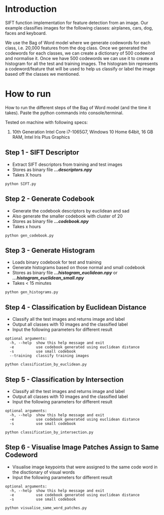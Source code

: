# Introduction

SIFT function implementation for feature detection from an image. Our example classifies images for the following classes: airplanes, cars, dog, faces and keyboard.

We use the Bag of Word model where we generate codewords for each class, i.e. 20,000 features from the dog class. Once we generated the codewords for each classes, we can create a dictionary of 500 codeword and normalise it. Once we have 500 codewords we can use it to create a histogram for all the test and training images. The histogram bin represents a codeword/feature that will be used to help us classify or label the image based off the classes we mentioned.

# How to run

How to run the different steps of the Bag of Word model (and the time it takes). Paste the python commands into console/terminal.

Tested on machine with following specs:
1. 10th Generation Intel Core i7-1065G7, Windows 10 Home 64bit, 16 GB RAM, Intel Iris Plus Graphics

## Step 1 - SIFT Descriptor

* Extract SIFT descriptors from training and test images
* Stores as binary file ***...descriptors.npy***
* Takes X hours

``` 
python SIFT.py
```

## Step 2 - Generate Codebook

* Generate the codebook descriptors by euclidean and sad
* Also generate the smaller codebook with cluster of 20
* Stores as binary file ***...codebook.npy***
* Takes x hours

``` 
python gen_codebook.py
```

## Step 3 - Generate Histogram

* Loads binary codebook for test and training
* Generate histograms based on those normal and small codebook 
* Stores as binary file ***...histogram_euclidean.npy*** or ***...histogram_euclidean_small.npy***
* Takes < 15 minutes

``` 
python gen_histograms.py
```

## Step 4 - Classification by Euclidean Distance

* Classify all the test images and returns image and label
* Output all classes with 10 images and the classified label
* Input the following parameters for different result

``` 
optional arguments:
  -h, --help  show this help message and exit
  -e          use codebook generated using euclidean distance
  -s          use small codebook
  --training  classify training images
```

``` 
python classification_by_euclidean.py
```
## Step 5 - Classification by Intersection

* Classify all the test images and returns image and label
* Output all classes with 10 images and the classified label
* Input the following parameters for different result

``` 
optional arguments:
  -h, --help  show this help message and exit
  -e          use codebook generated using euclidean distance
  -s          use small codebook
```

``` 
python classification_by_intersection.py
```


## Step 6 - Visualise Image Patches Assign to Same Codeword

* Visualise image keypoints that were assigned to the same code word in the disctionary of visual words
* Input the following parameters for different result

``` 
optional arguments:
  -h, --help  show this help message and exit
  -e          use codebook generated using euclidean distance
  -s          use small codebook
```

``` 
python visualise_same_word_patches.py
```